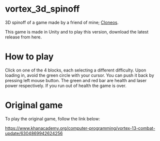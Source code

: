 # vortex_3d_spinoff
3D spinoff of a game made by a friend of mine; [Cloneos](https://github.com/cloneos).

This game is made in Unity and to play this version, download the latest release from here.

# How to play
Click on one of the 4 blocks, each selecting a different difficulty. Upon loading in, avoid the green circle with your cursor. You can push it back by pressing left mouse button. The green and red bar are health and laser power respectively. If you run out of health the game is over.

# Original game
To play the original game, follow the link below:

https://www.khanacademy.org/computer-programming/vortex-13-combat-update/6304869942624256
